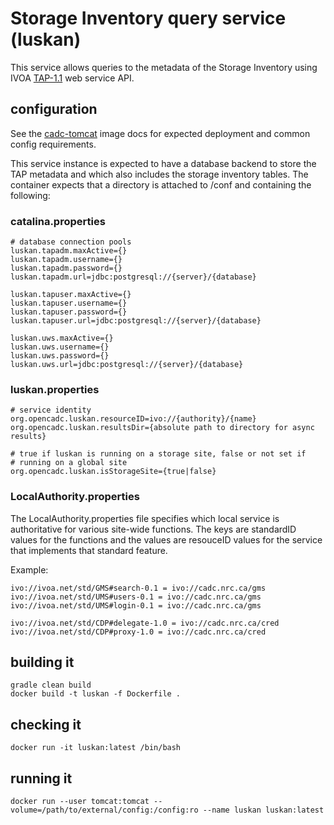 # Storage Inventory query service (luskan)

This service allows queries to the metadata of the Storage Inventory using
IVOA <a href="http://www.ivoa.net/documents/TAP/20190927/">TAP-1.1</a> web service API.

## configuration
See the [cadc-tomcat](https://github.com/opencadc/docker-base/tree/master/cadc-tomcat) image docs 
for expected deployment and common config requirements.

This service instance is expected to have a database backend to store the TAP metadata and which also includes the 
storage inventory tables. The container expects that a directory is attached to /conf and containing the following:

### catalina.properties
```
# database connection pools
luskan.tapadm.maxActive={}
luskan.tapadm.username={}
luskan.tapadm.password={}
luskan.tapadm.url=jdbc:postgresql://{server}/{database}

luskan.tapuser.maxActive={}
luskan.tapuser.username={}
luskan.tapuser.password={}
luskan.tapuser.url=jdbc:postgresql://{server}/{database}

luskan.uws.maxActive={}
luskan.uws.username={}
luskan.uws.password={}
luskan.uws.url=jdbc:postgresql://{server}/{database}
```

### luskan.properties
```
# service identity
org.opencadc.luskan.resourceID=ivo://{authority}/{name}
org.opencadc.luskan.resultsDir={absolute path to directory for async results}

# true if luskan is running on a storage site, false or not set if
# running on a global site
org.opencadc.luskan.isStorageSite={true|false}
```

### LocalAuthority.properties
The LocalAuthority.properties file specifies which local service is authoritative for various site-wide functions. The keys
are standardID values for the functions and the values are resouceID values for the service that implements that standard 
feature.

Example:
```
ivo://ivoa.net/std/GMS#search-0.1 = ivo://cadc.nrc.ca/gms           
ivo://ivoa.net/std/UMS#users-0.1 = ivo://cadc.nrc.ca/gms    
ivo://ivoa.net/std/UMS#login-0.1 = ivo://cadc.nrc.ca/gms           

ivo://ivoa.net/std/CDP#delegate-1.0 = ivo://cadc.nrc.ca/cred
ivo://ivoa.net/std/CDP#proxy-1.0 = ivo://cadc.nrc.ca/cred
```

## building it
```
gradle clean build
docker build -t luskan -f Dockerfile .
```

## checking it
```
docker run -it luskan:latest /bin/bash
```

## running it
```
docker run --user tomcat:tomcat --volume=/path/to/external/config:/config:ro --name luskan luskan:latest
```

